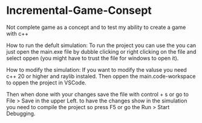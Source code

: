 # Incremental-Game-Consept
Not complete game as a concept and to test my ability to create a game with c++


How to run the defult simulation: To run the project you can use the you can just open the main.exe file by dubble clicking or right clicking on the file and select oppen (you might have to trust the file for windows to open it).

How to modify the simulation: If you want to modify the valuse you need c++ 20 or higher and raylib instaled. Then oppen the main.code-workspace to oppen the project in VSCode.

Then when done with your changes save the file with control + s or go to File > Save in the upper Left. to have the changes show in the simulation you need to compile the project so press F5 or go the Run > Start Debugging.
